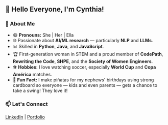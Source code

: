 ## 👋 Hello Everyone, I'm Cynthia!  

### 🚀 About Me  
- 😄 **Pronouns:** She | Her | Ella  
- 🌐 Passionate about **AI/ML research** — particularly **NLP** and **LLMs**.  
- 📊 Skilled in **Python**, **Java**, and **JavaScript**.  
- 🏆 First-generation woman in STEM and a proud member of **CodePath**, **Rewriting the Code**, **SHPE**, and the **Society of Women Engineers**.  
- ⚽ **Hobbies:** I love watching soccer, especially **World Cup** and **Copa América** matches.  
- 🎉 **Fun Fact:** I make piñatas for my nephews' birthdays using strong cardboard so everyone — kids and even parents — gets a chance to take a swing! They love it!

### 📫 Let's Connect  
[LinkedIn](https://www.linkedin.com/in/cynthia-carnero/) | [Portfolio](https://cynthiacr.github.io/portfolio_cynthia/)  
